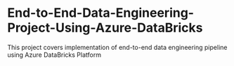 # End-to-End-Data-Engineering-Project-Using-Azure-DataBricks
This project covers implementation of end-to-end data engineering pipeline using Azure DataBricks Platform
